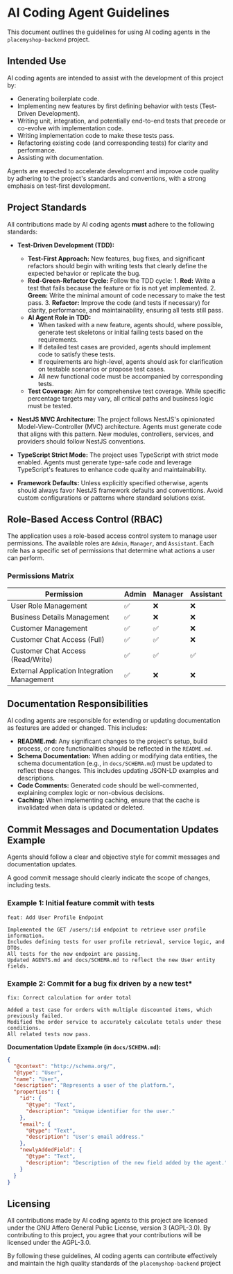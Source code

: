 # AI Coding Agent Guidelines

This document outlines the guidelines for using AI coding agents in the `placemyshop-backend` project.

## Intended Use

AI coding agents are intended to assist with the development of this project by:

- Generating boilerplate code.
- Implementing new features by first defining behavior with tests (Test-Driven Development).
- Writing unit, integration, and potentially end-to-end tests that precede or co-evolve with implementation code.
- Writing implementation code to make these tests pass.
- Refactoring existing code (and corresponding tests) for clarity and performance.
- Assisting with documentation.

Agents are expected to accelerate development and improve code quality by adhering to the project's standards and conventions, with a strong emphasis on test-first development.

## Project Standards

All contributions made by AI coding agents **must** adhere to the following standards:

- **Test-Driven Development (TDD):**
  - **Test-First Approach:** New features, bug fixes, and significant refactors should begin with writing tests that clearly define the expected behavior or replicate the bug.
  - **Red-Green-Refactor Cycle:** Follow the TDD cycle:
        1. **Red:** Write a test that fails because the feature or fix is not yet implemented.
        2. **Green:** Write the minimal amount of code necessary to make the test pass.
        3. **Refactor:** Improve the code (and tests if necessary) for clarity, performance, and maintainability, ensuring all tests still pass.
  - **AI Agent Role in TDD:**
    - When tasked with a new feature, agents should, where possible, generate test skeletons or initial failing tests based on the requirements.
    - If detailed test cases are provided, agents should implement code to satisfy these tests.
    - If requirements are high-level, agents should ask for clarification on testable scenarios or propose test cases.
    - All new functional code must be accompanied by corresponding tests.
  - **Test Coverage:** Aim for comprehensive test coverage. While specific percentage targets may vary, all critical paths and business logic must be tested.

- **NestJS MVC Architecture:** The project follows NestJS's opinionated Model-View-Controller (MVC) architecture. Agents must generate code that aligns with this pattern. New modules, controllers, services, and providers should follow NestJS conventions.
- **TypeScript Strict Mode:** The project uses TypeScript with strict mode enabled. Agents must generate type-safe code and leverage TypeScript's features to enhance code quality and maintainability.
- **Framework Defaults:** Unless explicitly specified otherwise, agents should always favor NestJS framework defaults and conventions. Avoid custom configurations or patterns where standard solutions exist.

## Role-Based Access Control (RBAC)

The application uses a role-based access control system to manage user permissions. The available roles are `Admin`, `Manager`, and `Assistant`. Each role has a specific set of permissions that determine what actions a user can perform.

### Permissions Matrix

| Permission | Admin | Manager | Assistant |
| --- | --- | --- | --- |
| User Role Management | ✅ | ❌ | ❌ |
| Business Details Management | ✅ | ❌ | ❌ |
| Customer Management | ✅ | ✅ | ❌ |
| Customer Chat Access (Full) | ✅ | ✅ | ❌ |
| Customer Chat Access (Read/Write) | ✅ | ✅ | ✅ |
| External Application Integration Management | ✅ | ❌ | ❌ |

## Documentation Responsibilities

AI coding agents are responsible for extending or updating documentation as features are added or changed. This includes:

- **README.md:** Any significant changes to the project's setup, build process, or core functionalities should be reflected in the `README.md`.
- **Schema Documentation:** When adding or modifying data entities, the schema documentation (e.g., in `docs/SCHEMA.md`) must be updated to reflect these changes. This includes updating JSON-LD examples and descriptions.
- **Code Comments:** Generated code should be well-commented, explaining complex logic or non-obvious decisions.
- **Caching:** When implementing caching, ensure that the cache is invalidated when data is updated or deleted.

## Commit Messages and Documentation Updates Example

Agents should follow a clear and objective style for commit messages and documentation updates.

A good commit message should clearly indicate the scope of changes, including tests.

### Example 1: Initial feature commit with tests

```text
feat: Add User Profile Endpoint

Implemented the GET /users/:id endpoint to retrieve user profile information.
Includes defining tests for user profile retrieval, service logic, and DTOs.
All tests for the new endpoint are passing.
Updated AGENTS.md and docs/SCHEMA.md to reflect the new User entity fields.
```

### Example 2: Commit for a bug fix driven by a new test*

```text
fix: Correct calculation for order total

Added a test case for orders with multiple discounted items, which previously failed.
Modified the order service to accurately calculate totals under these conditions.
All related tests now pass.
```

**Documentation Update Example (in `docs/SCHEMA.md`):**

```json
{
  "@context": "http://schema.org/",
  "@type": "User",
  "name": "User",
  "description": "Represents a user of the platform.",
  "properties": {
    "id": {
      "@type": "Text",
      "description": "Unique identifier for the user."
    },
    "email": {
      "@type": "Text",
      "description": "User's email address."
    },
    "newlyAddedField": {
      "@type": "Text",
      "description": "Description of the new field added by the agent."
    }
  }
}
```


## Licensing

All contributions made by AI coding agents to this project are licensed under the GNU Affero General Public License, version 3 (AGPL-3.0). By contributing to this project, you agree that your contributions will be licensed under the AGPL-3.0.

By following these guidelines, AI coding agents can contribute effectively and maintain the high quality standards of the `placemyshop-backend` project